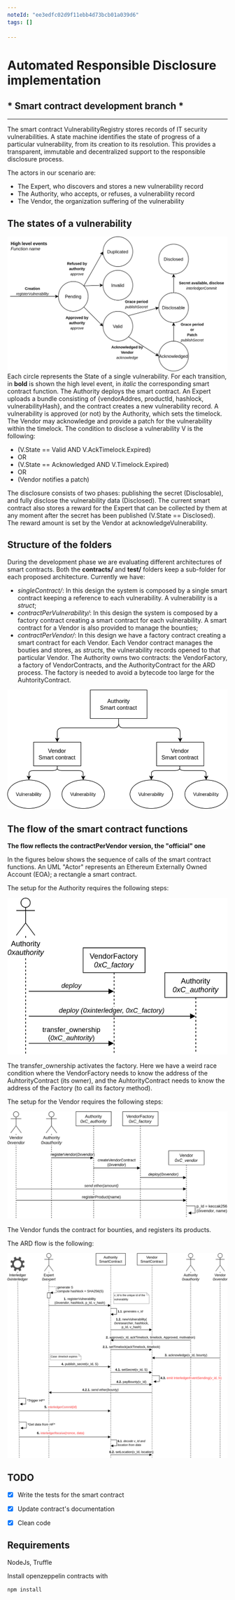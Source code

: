 ```yaml
---
noteId: "ee3edfc02d9f11ebb4d73bcb01a039d6"
tags: []

---
```


# Automated Responsible Disclosure implementation

## * Smart contract development branch *

*****

The smart contract VulnerabilityRegistry stores records of IT security vulnerabilities. A state machine identifies the state of progress of a particular vulnerability, from its creation to its resolution. This provides a transparent, immutable and decentralized support to the responsible disclosure process.

The actors in our scenario are:
- The Expert, who discovers and stores a new vulnerability record
- The Authority, who accepts, or refuses, a vulnerability record
- The Vendor, the organization suffering of the vulnerability

## The states of a vulnerability

![State machine](./images/StateMachine.png)
Each circle represents the State of a single vulnerability. For each transition, in **bold** is shown the high level event, in *italic* the corresponding smart contract function.
The Authority deploys the smart contract. An Expert uploads a bundle consisting of {vendorAddres, productId, hashlock, vulnerabilityHash}, and the contract creates a new vulnerability record. A vulnerability is approved (or not) by the Authority, which sets the timelock. The Vendor may acknowledge and provide a patch for the vulnerability within the timelock. The condition to disclose a vulnerability V is the following:

- (V.State == Valid AND V.AckTimelock.Expired)
- OR
- (V.State == Acknowledged AND V.Timelock.Expired)
- OR
- (Vendor notifies a patch)

The disclosure consists of two phases: publishing the secret (Disclosable), and fully disclose the vulnerability data (Disclosed). The current smart contract also stores a reward for the Expert that can be collected by them at any moment after the secret  has been published (V.State == Disclosed). The reward amount is set by the Vendor at acknowledgeVulnerability.

## Structure of the folders

During the development phase we are evaluating different architectures of smart contracts. Both the **contracts/** and **test/** folders keep a sub-folder for each proposed architecture. Currently we have:
- *singleContract/*: In this design the system is composed by a single smart contract keeping a reference to each vulnerability. A vulnerability is a *struct*;
- *contractPerVulnerability/*: In this design the system is composed by a factory contract creating a smart contract for each vulnerability. A smart contract for a Vendor is also provided to manage the bounties;
- *contractPerVendor/*: In this design we have a factory contract creating a smart contract for each Vendor. Each Vendor contract manages the bouties and stores, as *structs*, the vulnerability records opened to that particular Vendor. The Authority owns two contracts: the VendorFactory, a factory of VendorContracts, and the AuthorityContract for the ARD process. The factory is needed to avoid a bytecode too large for the AuhtorityContract.

![Diagram](./images/SM-diagram2.png)

## The flow of the smart contract functions

**The flow reflects the contractPerVendor version, the "official" one**

In the figures below shows the sequence of calls of the smart contract functions. An UML "Actor" represents an Ethereum Externally Owned Account (EOA); a rectangle a smart contract.

The setup for the Authority requires the following steps:

![Auhtority](./images/ARD-Setup-Authority.png)

The transfer_ownership activates the factory. Here we have a weird race condition where the VendorFactory needs to know the address of the AuhtorityContract (its owner), and the AuhtorityContract needs to know the address of the Factory (to call its factory method).

The setup for the Vendor requires the following steps:

![Auhtority](./images/ARD-Setup-Vendor.png)

The Vendor funds the contract for bounties, and registers its products.

The ARD flow is the following:

![Auhtority](./images/ARD-Flow.png)


## TODO

- [X] Write the tests for the smart contract
- [X] Update contract's documentation
- [x] Clean code


## Requirements

NodeJs, Truffle

Install openzeppelin contracts with
    
    npm install